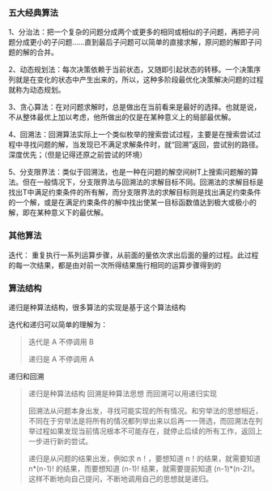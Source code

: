  

<h3>五大经典算法</h3>
1、分治法：把一个复杂的问题分成两个或更多的相同或相似的子问题，再把子问题分成更小的子问题……直到最后子问题可以简单的直接求解，原问题的解即子问题的解的合并。

2、动态规划法：每次决策依赖于当前状态，又随即引起状态的转移。一个决策序列就是在变化的状态中产生出来的，所以，这种多阶段最优化决策解决问题的过程就称为动态规划。

3、贪心算法：在对问题求解时，总是做出在当前看来是最好的选择。也就是说，不从整体最优上加以考虑，他所做出的仅是在某种意义上的局部最优解。

4、回溯法：回溯算法实际上一个类似枚举的搜索尝试过程，主要是在搜索尝试过程中寻找问题的解，当发现已不满足求解条件时，就“回溯”返回，尝试别的路径。深度优先；（但是记得还原之前尝试的环境）

5、分支限界法：类似于回溯法，也是一种在问题的解空间树T上搜索问题解的算法。但在一般情况下，分支限界法与回溯法的求解目标不同。回溯法的求解目标是找出T中满足约束条件的所有解，而分支限界法的求解目标则是找出满足约束条件的一个解，或是在满足约束条件的解中找出使某一目标函数值达到极大或极小的解，即在某种意义下的最优解。



<h3>其他算法</h3>
迭代： 重复执行一系列运算步骤，从前面的量依次求出后面的量的过程。此过程的每一次结果，都是由对前一次所得结果施行相同的运算步骤得到的





<h3>算法结构</h3>
递归是种算法结构，很多算法的实现是基于这个算法结构



迭代和递归可以简单的理解为：

> 迭代是 A 不停调用 B 
>
> 递归是 A 不停调用 A

递归和回溯

> 递归是种算法结构 回溯是种算法思想 而回溯可以用递归实现
>
> 回溯法从问题本身出发，寻找可能实现的所有情况。和穷举法的思想相近，不同在于穷举法是将所有的情况都列举出来以后再一一筛选，而回溯法在列举过程如果发现当前情况根本不可能存在，就停止后续的所有工作，返回上一步进行新的尝试。
>
> 递归是从问题的结果出发，例如求 n！，要想知道 n！的结果，就需要知道 n*(n-1)! 的结果，而要想知道 (n-1)! 结果，就需要提前知道 (n-1)*(n-2)!。这样不断地向自己提问，不断地调用自己的思想就是递归。